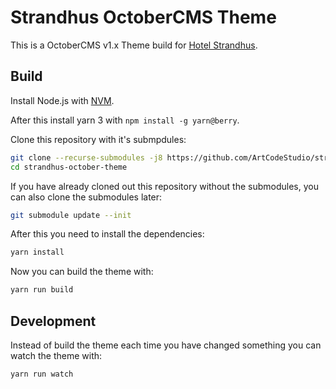 # Strandhus OctoberCMS Theme

This is a OctoberCMS v1.x Theme build for [Hotel Strandhus](https://hotel-strandhus.de/).

## Build

Install Node.js with [NVM](https://github.com/nvm-sh/nvm).

After this install yarn 3 with `npm install -g yarn@berry`.

Clone this repository with it's submpdules:

```bash
git clone --recurse-submodules -j8 https://github.com/ArtCodeStudio/strandhus-october-theme.git
cd strandhus-october-theme
```

If you have already cloned out this repository without the submodules, you can also clone the submodules later:

```bash
git submodule update --init
```

After this you need to install the dependencies:

```bash
yarn install
```

Now you can build the theme with:

```bash
yarn run build
```

## Development

Instead of build the theme each time you have changed something you can watch the theme with:

```bash
yarn run watch
```
